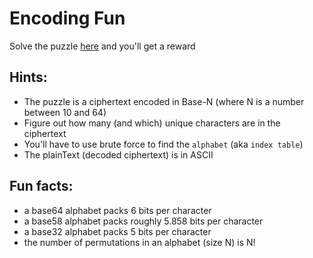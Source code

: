# Encoding Fun

Solve the puzzle [here](encoded.txt) and you'll get a reward

## Hints:
* The puzzle is a ciphertext encoded in Base-N (where N is a number between 10 and 64)
* Figure out how many (and which) unique characters are in the ciphertext
* You'll have to use brute force to find the `alphabet` (aka `index table`)
* The plainText (decoded ciphertext) is in ASCII

## Fun facts:
* a base64 alphabet packs 6 bits per character
* a base58 alphabet packs roughly 5.858 bits per character
* a base32 alphabet packs 5 bits per character
* the number of permutations in an alphabet (size N) is N! 
